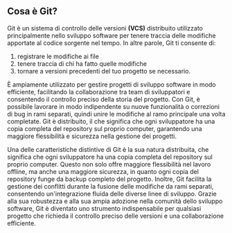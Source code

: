 Cosa è Git?
---
Git è un sistema di controllo delle versioni **(VCS)** distribuito utilizzato principalmente nello sviluppo software per tenere traccia delle modifiche apportate al codice sorgente nel tempo. In altre parole, Git ti consente di:
1. registrare le modifiche ai file
2. tenere traccia di chi ha fatto quelle modifiche 
3. tornare a versioni precedenti del tuo progetto se necessario. 

È ampiamente utilizzato per gestire progetti di sviluppo software in modo efficiente, facilitando la collaborazione tra team di sviluppatori e consentendo il controllo preciso della storia del progetto. Con Git, è possibile lavorare in modo indipendente su nuove funzionalità o correzioni di bug in rami separati, quindi unire le modifiche al ramo principale una volta completate. Git è distribuito, il che significa che ogni sviluppatore ha una copia completa del repository sul proprio computer, garantendo una maggiore flessibilità e sicurezza nella gestione dei progetti.

Una delle caratteristiche distintive di Git è la sua natura distribuita, che significa che ogni sviluppatore ha una copia completa del repository sul proprio computer. Questo non solo offre maggiore flessibilità nel lavoro offline, ma anche una maggiore sicurezza, in quanto ogni copia del repository funge da backup completo del progetto. Inoltre, Git facilita la gestione dei conflitti durante la fusione delle modifiche da rami separati, consentendo un'integrazione fluida delle diverse linee di sviluppo. Grazie alla sua robustezza e alla sua ampia adozione nella comunità dello sviluppo software, Git è diventato uno strumento indispensabile per qualsiasi progetto che richieda il controllo preciso delle versioni e una collaborazione efficiente.